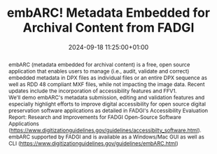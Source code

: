 ---
abstract: 'embARC (metadata embedded for archival content) is a free, open source
  application that enables users to manage (i.e., audit, validate and correct) embedded
  metadata in DPX files as individual files or an entire DPX sequence as well as RDD
  48 compliant MXF files, while not impacting the image data. Recent updates include
  the incorporation of accessibility features and FFV1.


  We''ll demo embARC''s metadata submission, editing and validation features and especially
  highlight efforts to improve digital accessibility for open source digital preservation
  software applications as detailed in FADGI''s Accessibility Evaluation Report: Research
  and Improvements for FADGI Open-Source Software Applications (https://www.digitizationguidelines.gov/guidelines/accessibilty_software.html).


  embARC supported by FADGI and is available as a Windows/Mac GUI as well as CLI (https://www.digitizationguidelines.gov/guidelines/embARC.html)'
creators:
- Kate Murray
date: 2024-09-18 11:25:00+01:00
document_url: null
grand_parent: iPRES
institutions: []
keywords:
- metadata standards and implementation
- from document to data
landing_page_url: ''
language: eng
layout: publication
license: Creative Commons Zero (CC0-1.0)
notes_url: https://docs.google.com/document/d/1tSJimjLpVuNNMjbB3KZ5gPwYh7j3jrlWt1Vjsygx4yc/edit#heading=h.aar4tupij1po
parent: iPRES 2024
publication_type: tool demo
size: null
slides_url: ''
source_name: iPRES
stream_url: https://www.archief.vlaanderen.be/archief/records/dossiers/5acb210228ce4315ae650812d056a482329eb83ed2dc42398a51505dc153be81/documents/3c14f516b3bb42e6808a7c66fd54429b36d34b3d55634a3fb48a382b6aaa18f0
title: embARC! Metadata Embedded for Archival Content from FADGI
year: 2024
---